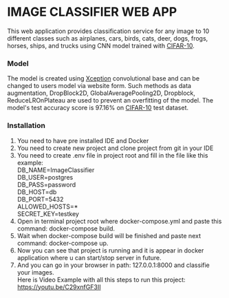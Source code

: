 # IMAGE CLASSIFIER WEB APP

This web application provides classification service for any image to 10 different classes such as airplanes, cars, birds, cats, deer, dogs, frogs, horses, ships, and trucks using CNN model trained with [CIFAR-10](https://www.kaggle.com/c/cifar-10).

### Model
The model is created using [Xception](https://keras.io/api/applications/xception/) convolutional base and can be changed to users model via website form.
Such methods as data augmentation, DropBlock2D, GlobalAveragePooling2D, Dropblock, ReduceLROnPlateau are used to prevent an overfitting of the model.
The model's test accuracy score is 97.16% on [CIFAR-10](https://www.kaggle.com/c/cifar-10) test dataset.

### Installation
1. You need to have pre installed IDE and Docker
2. You need to create new project and clone project from git in your IDE
3. You need to create .env file in project root and fill in the file like this example:<br />
DB_NAME=ImageClassifier<br />
DB_USER=postgres<br />
DB_PASS=password<br />
DB_HOST=db<br />
DB_PORT=5432<br />
ALLOWED_HOSTS=*<br />
SECRET_KEY=testkey<br />
4. Open in terminal project root where docker-compose.yml and paste this command: docker-compose build.
5. Wait when docker-compose build will be finished and paste next command: docker-compose up.
6. Now you can see that project is running and it is appear in docker application where u can start/stop server in future.
7. And you can go in your browser in path: 127.0.0.1:8000 and classifie your images. <br />
Here is Video Example with all this steps to run this project: <br />
https://youtu.be/C29xnfGF3II
